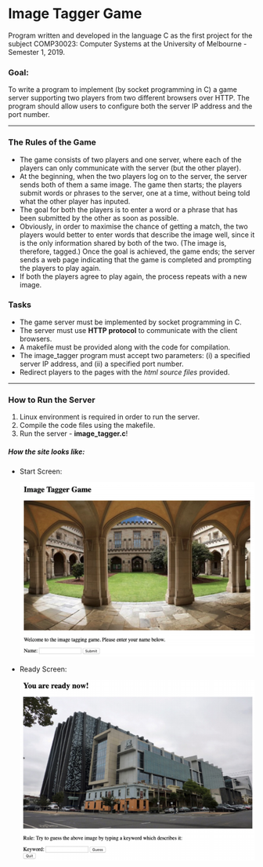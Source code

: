 # Image Tagger Game
Program written and developed in the language C as the first project for the subject COMP30023: Computer Systems at the University of Melbourne - Semester 1, 2019.

### Goal:
To write a program to implement (by socket programming in C) a game server supporting two players from two different browsers over HTTP. The program should allow users to configure both the server IP address and the port number.

---

### The Rules of the Game
- The game consists of two players and one server, where each of the players can only communicate with the server (but the other player). 
- At the beginning, when the two players log on to the server, the server sends both of them a same image. The game then starts; the players submit words or phrases to the server, one at a time, without being told what the other player has inputed. 
- The goal for both the players is to enter a word or a phrase that has been submitted by the other as soon as possible.
- Obviously, in order to maximise the chance of getting a match, the two players would better to enter words that describe the image well, since it is the only information shared by both of the two. (The image is, therefore, tagged.) Once the goal is achieved, the game ends; the server sends a web page indicating that the game is completed and prompting the players to play again. 
- If both the players agree to play again, the process repeats with a new image.

### Tasks
- The game server must be implemented by socket programming in C.
- The server must use **HTTP protocol** to communicate with the client browsers.
- A makefile must be provided along with the code for compilation.
- The image_tagger program must accept two parameters: (i) a specified server IP address, and (ii) a specified port number.
- Redirect players to the pages with the _html source files_ provided.

---

### How to Run the Server
1. Linux environment is required in order to run the server.
2. Compile the code files using the makefile.
3. Run the server - **image_tagger.c**! 

##### How the site looks like:
- Start Screen:

  ![start-screen](https://github.com/nickangmc/image-tagger/blob/master/readme-images/start-screen.png)
  
- Ready Screen:

  ![ready-screen](https://github.com/nickangmc/image-tagger/blob/master/readme-images/ready-screen.png)


